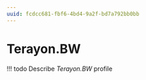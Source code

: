 ```yaml
---
uuid: fcdcc681-fbf6-4bd4-9a2f-bd7a792bb0bb
---
```



# Terayon.BW


<!-- prettier-ignore -->
!!! todo
    Describe *Terayon.BW* profile
